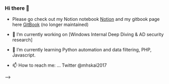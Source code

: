 ### Hi there 👋
- Please go check out my Notion notebook [Notion](https://www.notion.so/kiwids/Wonderland-23687c4bbeed4731a7c665ce72f8a3ea)
                     and my gitbook page here [GitBook](https://app.gitbook.com/@huangkx2015/s/kiwids-docs/) (no longer maintained)

- 🔭 I’m currently working on [Windows Internal Deep Diving & AD security research]

- 🌱 I’m currently learning Python automation and data filtering, PHP, Javascript.  

- 📫 How to reach me: ... Twitter @mhskai2017

-->

<!--
**kiwids0220/kiwids0220** is a ✨ _special_ ✨ repository because its `README.md` (this file) appears on your GitHub profile.



